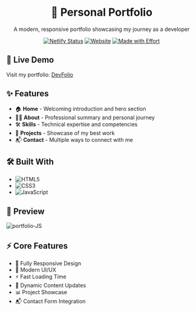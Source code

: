 <div align="center">
  <h1>🌟 Personal Portfolio</h1>
  <p>A modern, responsive portfolio showcasing my journey as a developer</p>

  [![Netlify Status](https://api.netlify.com/api/v1/badges/ce0d34a3-e47e-4c7b-b682-8ee26002c550/deploy-status?branch=main)](https://app.netlify.com/sites/nehakumari711/deploys)
  [![Website](https://img.shields.io/website?url=https%3A%2F%2Fnehakumari711.netlify.app)](https://nehakumari711.netlify.app)
  [![Made with Effort](https://img.shields.io/badge/Made%20with-Love-red.svg)](https://nehakumari711.netlify.app)
</div>

## 🚀 Live Demo
Visit my portfolio: [DevFolio](https://nehakumari711.netlify.app)

## ✨ Features

- 🏠 **Home** - Welcoming introduction and hero section
- 👩‍💻 **About** - Professional summary and personal journey
- 🛠️ **Skills** - Technical expertise and competencies
- 🎯 **Projects** - Showcase of my best work
- 📬 **Contact** - Multiple ways to connect with me

## 🛠️ Built With

- ![HTML5](https://img.shields.io/badge/HTML5-E34F26?style=for-the-badge&logo=html5&logoColor=white)
- ![CSS3](https://img.shields.io/badge/CSS3-1572B6?style=for-the-badge&logo=css3&logoColor=white)
- ![JavaScript](https://img.shields.io/badge/JavaScript-F7DF1E?style=for-the-badge&logo=javascript&logoColor=black)

## 📸 Preview

![portfolio-JS](https://github.com/Nkovaturient/Portfolio-JS/assets/127786136/5b5dfaa2-8bf6-490c-8965-a2a68e659f46)

## ⚡ Core Features

- 📱 Fully Responsive Design
- 🎨 Modern UI/UX
- ⚡ Fast Loading Time
- 🔄 Dynamic Content Updates
- 📊 Project Showcase
- 📬 Contact Form Integration
